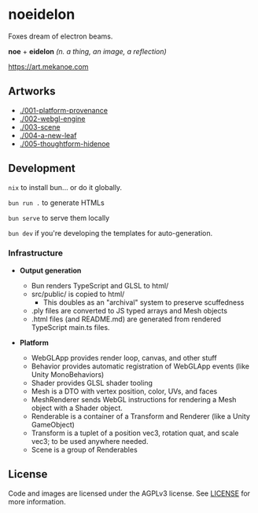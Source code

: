 # noeidelon

Foxes dream of electron beams.

**noe** + **eidelon** _(n. a thing, an image, a reflection)_

https://art.mekanoe.com

## Artworks

- [./001-platform-provenance](https://art.mekanoe.com/001-platform-provenance)
- [./002-webgl-engine](https://art.mekanoe.com/002-webgl-engine)
- [./003-scene](https://art.mekanoe.com/003-scene)
- [./004-a-new-leaf](https://art.mekanoe.com/004-a-new-leaf)
- [./005-thoughtform-hidenoe](https://art.mekanoe.com/005-thoughtform-hidenoe)

## Development

`nix` to install bun... or do it globally.

`bun run .` to generate HTMLs

`bun serve` to serve them locally

`bun dev` if you're developing the templates for auto-generation.

### Infrastructure

- **Output generation**

  - Bun renders TypeScript and GLSL to html/
  - src/public/ is copied to html/
    - This doubles as an "archival" system to preserve scuffedness
  - .ply files are converted to JS typed arrays and Mesh objects
  - .html files (and README.md) are generated from rendered TypeScript main.ts files.

- **Platform**

  - WebGLApp provides render loop, canvas, and other stuff
  - Behavior provides automatic registration of WebGLApp events (like Unity MonoBehaviors)
  - Shader provides GLSL shader tooling
  - Mesh is a DTO with vertex position, color, UVs, and faces
  - MeshRenderer sends WebGL instructions for rendering a Mesh object with a Shader object.
  - Renderable is a container of a Transform and Renderer (like a Unity GameObject)
  - Transform is a tuplet of a position vec3, rotation quat, and scale vec3; to be used anywhere needed.
  - Scene is a group of Renderables

## License

Code and images are licensed under the AGPLv3 license. See [LICENSE](./LICENSE) for more information.
